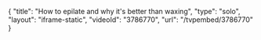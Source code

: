 {
    "title": "How to epilate and why it's better than waxing",
    "type": "solo",
    "layout": "iframe-static",
    "videoId": "3786770",
    "url": "\/tvpembed\/3786770"
}